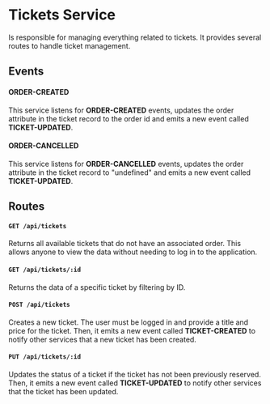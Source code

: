 # Tickets Service

Is responsible for managing everything related to tickets. It provides several routes to handle ticket management.

## Events

#### ORDER-CREATED

This service listens for **ORDER-CREATED** events, updates the order attribute in the ticket record to the order id and emits a new event called **TICKET-UPDATED**.

#### ORDER-CANCELLED

This service listens for **ORDER-CANCELLED** events, updates the order attribute in the ticket record to "undefined" and emits a new event called **TICKET-UPDATED**.

## Routes

#### `GET /api/tickets`

Returns all available tickets that do not have an associated order. This allows anyone to view the data without needing to log in to the application.

#### `GET /api/tickets/:id`

Returns the data of a specific ticket by filtering by ID.

#### `POST /api/tickets`

Creates a new ticket. The user must be logged in and provide a title and price for the ticket. Then, it emits a new event called **TICKET-CREATED** to notify other services that a new ticket has been created.

#### `PUT /api/tickets/:id`

Updates the status of a ticket if the ticket has not been previously reserved. Then, it emits a new event called **TICKET-UPDATED** to notify other services that the ticket has been updated.
